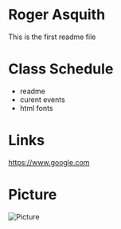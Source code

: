 # Roger Asquith

This is the first readme file

# Class Schedule 
* readme
* curent events
* html fonts

# Links
https://www.google.com

# Picture 
![Picture](../greenpic.png)